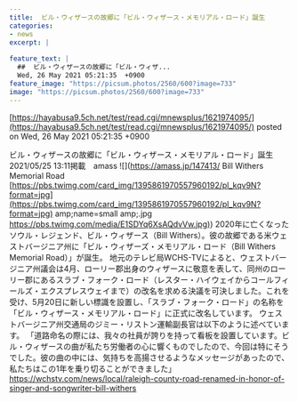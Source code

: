 ```yaml
---
title:  ビル・ウィザースの故郷に「ビル・ウィザース・メモリアル・ロード」誕生  
categories:
- news
excerpt: |
  
feature_text: |
  ##  ビル・ウィザースの故郷に「ビル・ウィザ...
  Wed, 26 May 2021 05:21:35  +0900
feature_image: "https://picsum.photos/2560/600?image=733"
image: "https://picsum.photos/2560/600?image=733"
---
```


[https://hayabusa9.5ch.net/test/read.cgi/mnewsplus/1621974095/](https://hayabusa9.5ch.net/test/read.cgi/mnewsplus/1621974095/)
posted on Wed, 26 May 2021 05:21:35  +0900

<!--more-->

ビル・ウィザースの故郷に「ビル・ウィザース・メモリアル・ロード」誕生 2021/05/25 13:11掲載　amass ![](https://amass.jp/147413/ Bill Withers Memorial Road [https://pbs.twimg.com/card_img/1395861970557960192/pl_kqv9N?format=jpg](https://pbs.twimg.com/card_img/1395861970557960192/pl_kqv9N?format=jpg) amp;name=small amp;.jpg [https://pbs.twimg.com/media/E1SDYq6XsAQdvVw.jpg)](https://pbs.twimg.com/media/E1SDYq6XsAQdvVw.jpg)) 2020年に亡くなったソウル・レジェンド、ビル・ウィザース（Bill Withers）。彼の故郷である米ウェストバージニア州に「ビル・ウィザーズ・メモリアル・ロード（Bill Withers Memorial Road）」が誕生。 地元のテレビ局WCHS-TVによると、ウェストバージニア州議会は4月、ローリー郡出身のウィザースに敬意を表して、同州のローリー郡にあるスラブ・フォーク・ロード（レスター・ハイウェイからコールフィールズ・エクスプレスウェイまで）の改名を求める決議を可決しました。これを受け、5月20日に新しい標識を設置し、「スラブ・フォーク・ロード」の名称を「ビル・ウィザース・メモリアル・ロード」に正式に改名しています。 ウェストバージニア州交通局のジミー・リストン運輸副長官は以下のように述べています。 「道路命名の際には、我々の社員が誇りを持って看板を設置しています。ビル・ウィザースの曲が私たち労働者の心に響くものでしたので、今回は特にそうでした。彼の曲の中には、気持ちを高揚させるようなメッセージがあったので、私たちはこの1年を乗り切ることができました」 https://wchstv.com/news/local/raleigh-county-road-renamed-in-honor-of-singer-and-songwriter-bill-withers
